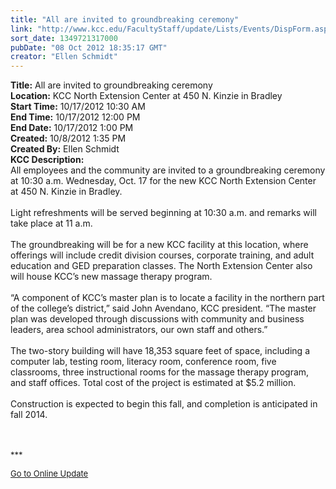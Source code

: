 ```yaml
---
title: "All are invited to groundbreaking ceremony"
link: "http://www.kcc.edu/FacultyStaff/update/Lists/Events/DispForm.aspx?ID=314"
sort_date: 1349721317000
pubDate: "08 Oct 2012 18:35:17 GMT"
creator: "Ellen Schmidt"
---
```


<div><b>Title:</b> All are invited to groundbreaking ceremony</div>
<div><b>Location:</b> KCC North Extension Center at 450 N. Kinzie in Bradley</div>
<div><b>Start Time:</b> 10/17/2012 10:30 AM</div>
<div><b>End Time:</b> 10/17/2012 12:00 PM</div>
<div><b>End Date:</b> 10/17/2012 1:00 PM</div>
<div><b>Created:</b> 10/8/2012 1:35 PM</div>
<div><b>Created By:</b> Ellen Schmidt</div>
<div><b>KCC Description:</b> <div class="ExternalClass4CE9191B3FC2414981A64F7AE9D955C4">
<div>
<div>
<div>All employees and the community are invited to a groundbreaking ceremony at 10:30 a.m. Wednesday, Oct. 17 for the new KCC North Extension Center at 450 N. Kinzie in Bradley.</div>
<div><br />Light refreshments will be served beginning at 10:30 a.m. and remarks will take place at 11 a.m.</div>
<div><br />The groundbreaking will be for a new KCC facility at this location, where offerings will include credit division courses, corporate training, and adult education and GED preparation classes. The North Extension Center also will house KCC’s new massage therapy program. </div>
<div><br />“A component of KCC’s master plan is to locate a facility in the northern part of the college’s district,” said John Avendano, KCC president. “The master plan was developed through discussions with community and business leaders, area school administrators, our own staff and others.”</div>
<div><br />The two-story building will have 18,353 square feet of space, including a computer lab, testing room, literacy room, conference room, five classrooms, three instructional rooms for the massage therapy program, and staff offices. Total cost of the project is estimated at $5.2 million. </div>
<div><br />Construction is expected to begin this fall, and completion is anticipated in fall 2014.<br /></div>
<div></div></div></div>
<div>
<div>
<div>
<div> </div>
<div>
<div>
<div><font size="2"></font> </div>
<div>
<div>
<div>
<div>
<p><font size="2">***</font></p>
<p><font size="2"><a href="/FacultyStaff/update/Pages/dailyupdate.aspx">Go to Online Update</a></font><font size="2"></font></p>
<p><br /></p></div></div></div></div></div></div></div></div></div></div></div>
